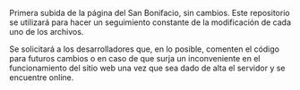 Primera subida de la página del San Bonifacio, sin cambios. Este repositorio se utilizará para hacer un seguimiento constante de la modificación de cada uno de los archivos.

Se solicitará a los desarrolladores que, en lo posible, comenten el código para futuros cambios o en caso de que surja un inconveniente en el funcionamiento del sitio web una vez que sea dado de alta el servidor y se encuentre online.